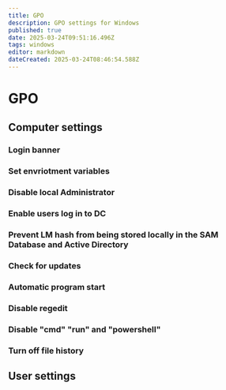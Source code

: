 ```yaml
---
title: GPO
description: GPO settings for Windows
published: true
date: 2025-03-24T09:51:16.496Z
tags: windows
editor: markdown
dateCreated: 2025-03-24T08:46:54.588Z
---
```


# GPO
## Computer settings

### Login banner

### Set envriotment variables

### Disable local Administrator

### Enable users log in to DC

### Prevent LM hash from being stored locally in the SAM Database and Active Directory

### Check for updates

### Automatic program start

### Disable regedit

### Disable "cmd" "run" and "powershell"

### Turn off file history

## User settings


